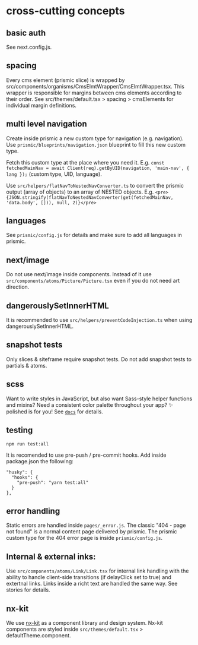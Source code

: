 # cross-cutting concepts
## basic auth
See next.config.js.

## spacing
Every cms element (prismic slice) is wrapped by src/components/organisms/CmsElmtWrapper/CmsElmtWrapper.tsx.
This wrapper is responsible for margins between cms elements according to their order.
See src/themes/default.tsx > spacing > cmsElements for individual margin definitions.

## multi level navigation
Create inside prismic a new custom type for navigation (e.g. navigation).
Use ```prismic/blueprints/navigation.json``` blueprint to fill this new custom type.

Fetch this custom type at the place where you need it.
E.g. ```const fetchedMainNav = await Client(req).getByUID(navigation, 'main-nav', { lang });``` (custom type, UID, language).

Use ```src/helpers/flatNavToNestedNavConverter.ts``` to convert the prismic output (array of objects) to an array of NESTED objects.
E.g. ```<pre>{JSON.stringify(flatNavToNestedNavConverter(get(fetchedMainNav, 'data.body', [])), null, 2)}</pre>```

## languages
See ```prismic/config.js``` for details and make sure to add all languages in prismic.

## next/image
Do not use next/image inside components. Instead of it use ```src/components/atoms/Picture/Picture.tsx``` even if you do not need art direction.

## dangerouslySetInnerHTML
It is recommended to use ```src/helpers/preventCodeInjection.ts``` when using dangerouslySetInnerHTML.

## snapshot tests
Only slices & siteframe require snapshot tests. Do not add snapshot tests to partials & atoms.

## scss
Want to write styles in JavaScript, but also want Sass-style helper functions and mixins? Need a consistent color palette throughout your app? ✨ polished is for you!
See [`docs`](https://polished.js.org/docs/) for details.

## testing
```npm run test:all```

It is recomended to use pre-push / pre-commit hooks. Add inside package.json the following:
```
"husky": {
  "hooks": {
    "pre-push": "yarn test:all"
  }
},
````

## error handling
Static errors are handled inside ```pages/_error.js```. The classic "404 - page not found" is a normal content page delivered by prismic.
The prismic custom type for the 404 error page is inside ```prismic/config.js```.

## Internal & external inks:
Use ```src/components/atoms/Link/Link.tsx``` for internal link handling with the ability to handle client-side transitions (if delayClick set to true) and extertnal links.
Links inside a richt text are handled the same way. See stories for details.

## nx-kit
We use [nx-kit](https://github.com/nexumAG/nx-kit) as a component library and design system.
Nx-kit components are styled inside ```src/themes/default.tsx``` > defaultTheme.component.
